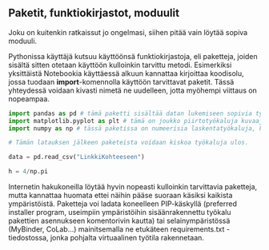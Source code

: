 ## Paketit, funktiokirjastot, moduulit

Joku on kuitenkin ratkaissut jo ongelmasi, siihen pitää vain löytää sopiva moduuli.

Pythonissa käyttäjä kutsuu käyttöönsä funktiokirjastoja, eli paketteja, joiden sisältä sitten otetaan käyttöön kulloinkin tarvittu metodi. Esimerkiksi yksittäistä Notebookia käyttäessä
alkuun kannattaa kirjoittaa koodisolu, jossa tuodaan **import**-komennolla käyttöön tarvittavat paketit. Tässä yhteydessä voidaan kivasti nimetä ne uudelleen, jotta myöhempi viittaus
on nopeampaa.

````python
import pandas as pd # tämä paketti sisältää datan lukemiseen sopivia työkaluja
import matplotlib.pyplot as plt # tämä on joukko piirtotyökaluja kuvaajien tekemiseen
import numpy as np # tässä paketissa on numeerisia laskentatyökaluja, kuten piin arvo

# Tämän latauksen jälkeen paketeista voidaan kiskoa työkaluja ulos.

data = pd.read_csv("LinkkiKohteeseen")

h = 4/np.pi

````

Internetin hakukoneilla löytää hyvin nopeasti kulloinkin tarvittavia paketteja, mutta kannattaa huomata ettei näihin pääse suoraan käsiksi kaikista ympäristöistä. Paketteja voi ladata koneelleen PIP-käskyllä (preferred installer program, useimpiin ympäristöihin sisäänrakennettu työkalu pakettien asennukseen komentorivin kautta) tai selainympäristössä (MyBinder, CoLab...) mainitsemalla ne etukäteen requirements.txt -tiedostossa, jonka pohjalta virtuaalinen työtila rakennetaan.
